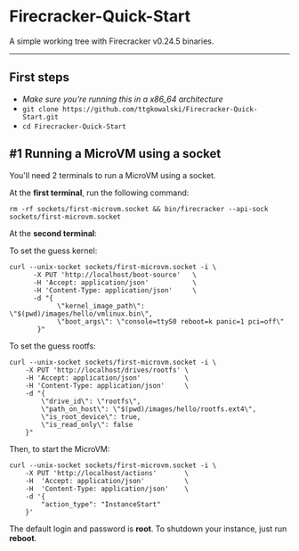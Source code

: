 # Firecracker-Quick-Start

A simple working tree with Firecracker v0.24.5 binaries.

---

## First steps
- *Make sure you're running this in a x86_64 architecture*
- `git clone https://github.com/ttgkowalski/Firecracker-Quick-Start.git`
- `cd Firecracker-Quick-Start`

## #1 Running a MicroVM using a socket

You'll need 2 terminals to run a MicroVM using a socket.

At the **first terminal**, run the following command:
```console
rm -rf sockets/first-microvm.socket && bin/firecracker --api-sock sockets/first-microvm.socket
```

At the **second terminal**:

To set the guess kernel:
```console
curl --unix-socket sockets/first-microvm.socket -i \
      -X PUT 'http://localhost/boot-source'   \
      -H 'Accept: application/json'           \
      -H 'Content-Type: application/json'     \
      -d "{
            \"kernel_image_path\": \"$(pwd)/images/hello/vmlinux.bin\",
            \"boot_args\": \"console=ttyS0 reboot=k panic=1 pci=off\"
       }"
```
To set the guess rootfs:
```console
curl --unix-socket sockets/first-microvm.socket -i \
    -X PUT 'http://localhost/drives/rootfs' \
    -H 'Accept: application/json'           \
    -H 'Content-Type: application/json'     \
    -d "{
        \"drive_id\": \"rootfs\",
        \"path_on_host\": \"$(pwd)/images/hello/rootfs.ext4\",
        \"is_root_device\": true,
        \"is_read_only\": false
    }"
```

Then, to start the MicroVM:
```console
curl --unix-socket sockets/first-microvm.socket -i \
    -X PUT 'http://localhost/actions'       \
    -H  'Accept: application/json'          \
    -H  'Content-Type: application/json'    \
    -d '{
        "action_type": "InstanceStart"
    }'
```

The default login and password is **root**.
To shutdown your instance, just run **reboot**.
